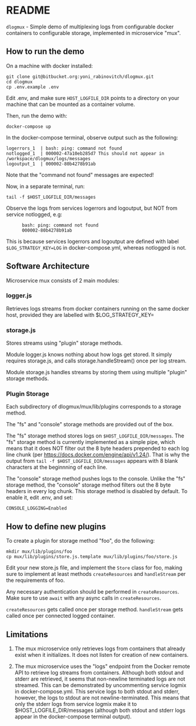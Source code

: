 # README #

`dlogmux` - Simple demo of multiplexing logs from configurable docker containers to configurable storage,
implemented in microservice "mux".

## How to run the demo ##

On a machine with docker installed:


    git clone git@bitbucket.org:yoni_rabinovitch/dlogmux.git
	cd dlogmux
	cp .env.example .env

Edit .env, and make sure `HOST_LOGFILE_DIR` points to a directory on your machine that can be
mounted as a container volume.

Then, run the demo with:


    docker-compose up

In the docker-compose terminal, observe output such as the following:


    logerrors_1  | bash: ping: command not found
    notlogged_1  | 000002-47a10eb285d7 This should not appear in /workspace/dlogmux/logs/messages
	logoutput_1  | 000002-80b4278b91ab

Note that the "command not found" messages are expected!

Now, in a separate terminal, run:


    tail -f $HOST_LOGFILE_DIR/messages

Observe the logs from services logerrors and logoutput, but NOT from service notlogged, e.g:


          bash: ping: command not found
		  000002-80b4278b91ab

This is because services logerrors and logoutput are defined with label `$LOG_STRATEGY_KEY=LOG`
in docker-compose.yml, whereas notlogged is not.

## Software Architecture ##

Microservice mux consists of 2 main modules:

### logger.js ###
Retrieves logs streams from docker containers running on the same docker host, provided they are labelled
with $LOG_STRATEGY_KEY=<Any Value>  

### storage.js ###
Stores streams using "plugin" storage methods.

Module logger.js knows nothing about how logs get stored. 
It simply requires storage.js, and calls storage.handleStream() once per log stream.

Module storage.js handles streams by storing them using multiple "plugin" storage methods.

### Plugin Storage ###

Each subdirectory of dlogmux/mux/lib/plugins corresponds to a storage method.

The "fs" and "console" storage methods are provided out of the box.

The "fs" storage method stores logs on `$HOST_LOGFILE_DIR/messages`.
The "fs" storage method is currently implemented as a simple pipe, which means that it does NOT
filter out the 8 byte headers prepended to each log line chunk (per https://docs.docker.com/engine/api/v1.24/).
That is why the output from `tail -f $HOST_LOGFILE_DIR/messages` appears with 8
blank characters at the beginnning of each line.

The "console" storage method pushes logs to the console.
Unlike the "fs" storage method, the "console" storage method filters out the 8 byte headers in every log chunk. 
This storage method is disabled by default. To enable it, edit .env, and set:


    CONSOLE_LOGGING=Enabled

## How to define new plugins ##

To create a plugin for storage method "foo", do the following:


    mkdir mux/lib/plugins/foo
    cp mux/lib/plugins/store.js.template mux/lib/plugins/foo/store.js

Edit your new store.js file, and implement the `Store` class for foo,
making sure to implement at least methods `createResources` and `handleStream`
per the requirements of foo.

Any necessary authentication should be performed in `createResources`.
Make sure to use `await` with any async calls in `createResources`.


`createResources` gets called once per storage method.
`handleStream` gets called once per connected logged container.

## Limitations ##

1. The mux microservice only retrieves logs from containers that already exist when it initializes.
It does not listen for creation of new containers. 

2. The mux microservice uses the "logs" endpoint from the Docker remote API to retrieve log streams from
containers. Although both stdout and stderr are retrieved, it seems that non-newline terminated logs
are not streamed. This can be demonstrated by uncommenting service logmix in docker-compose.yml.
This service logs to both stdout and stderr, however, the logs to stdout are not newline-terminated.
This means that only the stderr logs from service logmix make it to $HOST_LOGFILE_DIR/messages (although
both stdout and stderr logs appear in the docker-compose terminal output).



